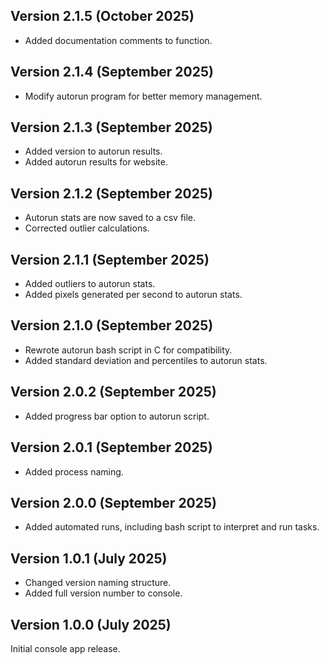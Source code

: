## Version 2.1.5 (October 2025)

 - Added documentation comments to function.

## Version 2.1.4 (September 2025)

 - Modify autorun program for better memory management.

## Version 2.1.3 (September 2025)

 - Added version to autorun results.
 - Added autorun results for website.
 
## Version 2.1.2 (September 2025)

 - Autorun stats are now saved to a csv file.
 - Corrected outlier calculations.

## Version 2.1.1 (September 2025)

 - Added outliers to autorun stats.
 - Added pixels generated per second to autorun stats.

## Version 2.1.0 (September 2025)

 - Rewrote autorun bash script in C for compatibility.
 - Added standard deviation and percentiles to autorun stats.

## Version 2.0.2 (September 2025)

 - Added progress bar option to autorun script.

## Version 2.0.1 (September 2025)

 - Added process naming.

## Version 2.0.0 (September 2025)

 - Added automated runs, including bash script to interpret and run tasks.

## Version 1.0.1 (July 2025)

 - Changed version naming structure.
 - Added full version number to console.

## Version 1.0.0 (July 2025)

Initial console app release.
